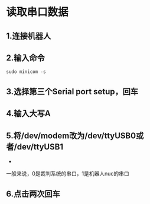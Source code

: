 # 读取串口数据

## 1.连接机器人

## 2.输入命令
```
sudo minicom -s
```

## 3.选择第三个Serial port setup，回车

## 4.输入大写A

## 5.将/dev/modem改为/dev/ttyUSB0或者/dev/ttyUSB1
-
一般来说，0是裁判系统的串口，1是机器人nuc的串口

## 6.点击两次回车

